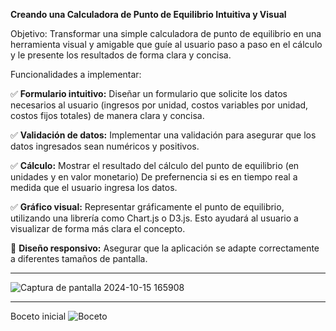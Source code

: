 **Creando una Calculadora de Punto de Equilibrio Intuitiva y Visual**

Objetivo: Transformar una simple calculadora de punto de equilibrio en una herramienta visual y amigable que guíe al usuario paso a paso en el cálculo y le presente los resultados de forma clara y concisa.

Funcionalidades a implementar:

✅ **Formulario intuitivo:** Diseñar un formulario que solicite los datos necesarios al usuario (ingresos por unidad, costos variables por unidad, costos fijos totales) de manera clara y concisa.

✅ **Validación de datos:** Implementar una validación para asegurar que los datos ingresados sean numéricos y positivos.

✅ **Cálculo:** Mostrar el resultado del cálculo del punto de equilibrio (en unidades y en valor monetario) De prefernencia si es en tiempo real a medida que el usuario ingresa los datos.

✅ **Gráfico visual:** Representar gráficamente el punto de equilibrio, utilizando una librería como Chart.js o D3.js. Esto ayudará al usuario a visualizar de forma más clara el concepto.

🔳 **Diseño responsivo:** Asegurar que la aplicación se adapte correctamente a diferentes tamaños de pantalla.

---

![Captura de pantalla 2024-10-15 165908](https://github.com/user-attachments/assets/e3f22bde-2439-4717-a6b8-303b7c9d8755)

---
Boceto inicial
![Boceto](https://github.com/user-attachments/assets/f8e87c07-f84e-4650-befa-4e8923cf996d)

